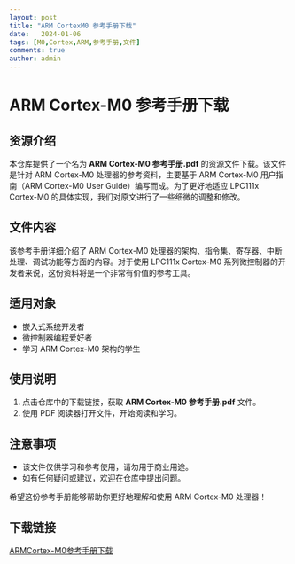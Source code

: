 ```yaml
---
layout: post
title: "ARM CortexM0 参考手册下载"
date:   2024-01-06
tags: [M0,Cortex,ARM,参考手册,文件]
comments: true
author: admin
---
```

# ARM Cortex-M0 参考手册下载

## 资源介绍

本仓库提供了一个名为 **ARM Cortex-M0 参考手册.pdf** 的资源文件下载。该文件是针对 ARM Cortex-M0 处理器的参考资料，主要基于 ARM Cortex-M0 用户指南（ARM Cortex-M0 User Guide）编写而成。为了更好地适应 LPC111x Cortex-M0 的具体实现，我们对原文进行了一些细微的调整和修改。

## 文件内容

该参考手册详细介绍了 ARM Cortex-M0 处理器的架构、指令集、寄存器、中断处理、调试功能等方面的内容。对于使用 LPC111x Cortex-M0 系列微控制器的开发者来说，这份资料将是一个非常有价值的参考工具。

## 适用对象

- 嵌入式系统开发者
- 微控制器编程爱好者
- 学习 ARM Cortex-M0 架构的学生

## 使用说明

1. 点击仓库中的下载链接，获取 **ARM Cortex-M0 参考手册.pdf** 文件。
2. 使用 PDF 阅读器打开文件，开始阅读和学习。

## 注意事项

- 该文件仅供学习和参考使用，请勿用于商业用途。
- 如有任何疑问或建议，欢迎在仓库中提出问题。

希望这份参考手册能够帮助你更好地理解和使用 ARM Cortex-M0 处理器！

## 下载链接

[ARMCortex-M0参考手册下载](https://pan.quark.cn/s/961a179570f2)